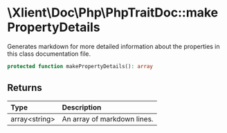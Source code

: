 # \\Xlient\\Doc\\Php\\PhpTraitDoc::makePropertyDetails

Generates markdown for more detailed information about the properties in this class documentation file.

```php
protected function makePropertyDetails(): array
```

## Returns

| Type | Description |
| :--- | :--- |
| array\<string\> | An array of markdown lines. |